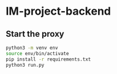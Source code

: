 # IM-project-backend

## Start the proxy

```sh
python3 -m venv env
source env/bin/activate
pip install -r requirements.txt
python3 run.py
```
